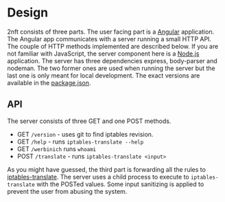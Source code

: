 # Design

2nft consists of three parts. The user facing part is a [Angular][a]
application. The Angular app communicates with a server running a small HTTP
API. The couple of HTTP methods implemented are described below.  If you are
not familiar with JavaScript, the server component here is a [Node.js][n]
application. The server has three dependencies express, body-parser and
nodeman. The two former ones are used when running the server but the last one is
only meant for local development. The exact versions are available in the
[package.json](./package.json).



## API

The server consists of three GET and one POST methods.

- GET  `/version` - uses git to find iptables revision.
- GET  `/help` - runs `iptables-translate --help`
- GET  `/werbinich` runs `whoami`
- POST `/translate` - runs `iptables-translate <input>`

As you might have guessed, the third part is forwarding all the rules to
[iptables-translate][i].  The server uses a child process to execute to
`iptables-translate` with the POSTed values. Some input sanitizing is applied
to prevent the user from abusing the system.

[a]: https://angularjs.org/
[e]: https://expressjs.com/ 
[i]: http://git.netfilter.org/iptables/tree/ 
[n]: https://nodejs.org/en/
